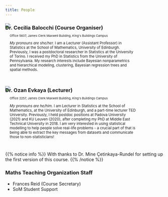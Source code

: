 ```yaml
---
title: People
---
```


<style>
/* Two image containers */
.column_small {
  margin-top:-40px;
  float: left;
  width: 20%;
  min-width: 20%;
  padding: 0em;
  white-space: normal;
}

.column_large {
  margin-top:-30px;
  float: left;
  width: 80%;
  min-width: 80%;
  padding: 1em;
  white-space: normal;
}

/* Clear floats after image containers */
.row::after {
  content: "";
  clear: both;
  display: table;
  white-space: normal;
}
</style>




### Dr. Cecilia Balocchi (Course Organiser)

<div class="row">
  <div class="column_small">
    <img src="/images/people/cecilia.jpg" />
    <p style="margin-top: -40px; text-align: center; font-size: 3vw;"><a id="MailCecilia"><i class="far fa-envelope" style="margin-right:1vw;"></i></a><a id="CeciliaWeb"><i class="fas fa-home"></i></a></p>
  </div>
  <div class="column_large">
    <p style="text-align: left; font-size: 1vw; overflow:hidden;">Office 5607, James Clerk Maxwell Building, King's Buildings Campus</p>
    <p style= "text-align: left; font-size: 1.2vw; overflow:hidden;"><em>My pronouns are she/her.</em> I am a Lecturer (Assistant Professor) in Statistics at the School of Mathematics, University of Edinburgh. Previously, I was a postdoctoral researcher in Statistics at the University of Torino. I received my PhD in Statistics from the University of Pennsylvania. My research interests include Bayesian nonparametrics and hierarchical modeling, clustering, Bayesian regression trees and spatial methods.</p>
  </div>
</div>

<!-- 
### Dr. Simon Taylor (Lecturer)

<div class="row">
  <div class="column_small">
    <img src="/images/people/Simon.jpg" />
    <p style="margin-top: -40px; text-align: center; font-size: 3vw;"><a id="MailSimon"><i class="far fa-envelope" style="margin-right:1vw;"></i></a><a id="SimonWeb"><i class="fas fa-home"></i></a></p>
  </div>
  <div class="column_large">
    <p style="text-align: left; font-size: 1vw; overflow:hidden;">Office 5314, James Clerk Maxwell Building, King's Buildings Campus</p>
    <p style= "text-align: left; font-size: 1.2vw; overflow:hidden;"><em>My pronouns are he/him.</em> I am a University Teacher in Statistics in the School of Mathematics. My work focuses on teaching statistics and data science to undergraduate and Master’s students. I have a varied background in statistical research: from applied investigations into Alzheimer's research to computational intensive methods in statistics. Currently, my research is in a branch of time series analysis (where data are measured in sequential order over time) called changepoint analysis where we would like to estimate the point in time where the underlying mechanism generating the data shifts from one regime to another. My interest in data science as a subject goes far beyond the tediousness of computing standard statistics like means, variances and correlations. Rather, to me, data science is about the process of discovering the data's story, and begin able to communicate its story to others with accuracy, robustness and impartiality.</p>
  </div>
</div>
 -->


### Dr. Ozan Evkaya (Lecturer)

    
<div class="row">
  <div class="column_small">
    <img src="/images/people/Ozan.jpg" />
    <p style="margin-top: -40px; text-align: center; font-size: 3vw;"><a id="MailOzan"><i class="far fa-envelope" style="margin-right:1vw;"></i></a><a id="OzanWeb"><i class="fas fa-home"></i></a></p>
  </div>
  <div class="column_large">
    <p style="text-align: left; font-size: 1vw; overflow:hidden;">Office 2257, James Clerk Maxwell Building, King's Buildings Campus</p>
    <p style= "text-align: left; font-size: 1.2vw; overflow:hidden;"><em>My pronouns are he/him.</em>  I am Lecturer in Statistics at the School of Mathematics, at the University of Edinburgh, and a part-time lecturer TED University. Previously, I held postdoc positions at Padova University (2021) and KU Leuven (2020), after completing my PhD at Middle East Technical University in 2018. I am very interested in using statistical modelling to help people solve real-life problems - a crucial part of that is being able to extract the key messages from datasets and communicate those to non-statisticians!</p>
  </div>
</div>



  {{% notice info %}}
With thanks to Dr. Mine Çetinkaya-Rundel for setting up the first version of this course. 
  {{% /notice %}}
  

### Maths Teaching Organization Staff
<ul>
  <li>Frances Reid (Course Secretary) <a id="CourseSec"><i class="far fa-envelope"></i></a></li>
  <!---
 <li>Kat Kiernan (Student Learning Advisor) <a id="SLA1"><i class="far fa-envelope"></i></a></li>
  --->
  <li>SoM Student Support <a id="SLA2"><i class="far fa-envelope"></i></a></li>
</ul>



  
